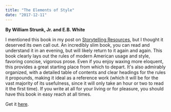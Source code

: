 ```yaml
---
title: "The Elements of Style"
date: "2017-12-11"
---
```


**By William Strunk, Jr. and E.B. White**

I mentioned this book in my post on [Storytelling Resources](https://www.jeffrussellcoaching.com/coaching-blog/2017/11/27/storytelling-part-5-resources-for-digging-deeper), but I thought it deserved its own call out. An incredibly slim book, you can read and understand it in an evening, but will likely return to it again and again. This book clearly lays out the rules of modern American usage and style, favoring concise, vigorous prose. Even if you enjoy waxing more eloquent, this provides a great starting place from which to depart. It's also admirably organized, with a detailed table of contents and clear headings for the rules it propounds, making it ideal as a reference work (which it will be for the vast majority of its usefulness, since it will only take an hour or two to read it the first time). If you write at all for your living or for pleasure, you should have this book in easy reach at all times.

Get it [here](https://smile.amazon.com/Elements-Style-Fourth-William-Strunk/dp/020530902X/ref=sr_1_1?ie=UTF8&qid=1512954090&sr=8-1&keywords=the+elements+of+style).
